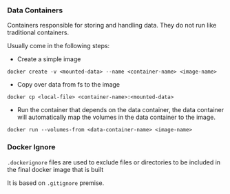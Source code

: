 ### Data Containers

Containers responsible for storing and handling data. They do not run like traditional containers.

Usually come in the following steps:
* Create a simple image 

`docker create -v <mounted-data> --name <container-name> <image-name>`

* Copy over data from fs to the image 

`docker cp <local-file> <container-name>:<mounted-data>`

* Run the container that depends on the data container, the data container will automatically
map the volumes in the data container to the image.

`docker run --volumes-from <data-container-name> <image-name>`

### Docker Ignore

`.dockerignore` files are used to exclude files or directories
to be included in the final docker image that is built

It is based on `.gitignore` premise.